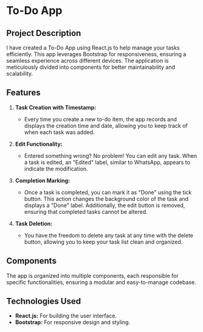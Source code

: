 # To-Do App

## Project Description

I have created a To-Do App using React.js to help manage your tasks efficiently. This app leverages Bootstrap for responsiveness, ensuring a seamless experience across different devices. The application is meticulously divided into components for better maintainability and scalability.

## Features

1. **Task Creation with Timestamp:**
   - Every time you create a new to-do item, the app records and displays the creation time and date, allowing you to keep track of when each task was added.

2. **Edit Functionality:**
   - Entered something wrong? No problem! You can edit any task. When a task is edited, an "Edited" label, similar to WhatsApp, appears to indicate the modification.

3. **Completion Marking:**
   - Once a task is completed, you can mark it as "Done" using the tick button. This action changes the background color of the task and displays a "Done" label. Additionally, the edit button is removed, ensuring that completed tasks cannot be altered.

4. **Task Deletion:**
   - You have the freedom to delete any task at any time with the delete button, allowing you to keep your task list clean and organized.

## Components

The app is organized into multiple components, each responsible for specific functionalities, ensuring a modular and easy-to-manage codebase.

## Technologies Used

- **React.js:** For building the user interface.
- **Bootstrap:** For responsive design and styling.
